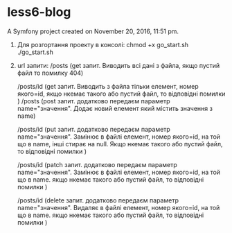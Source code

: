 less6-blog
==========

A Symfony project created on November 20, 2016, 11:51 pm.

1. Для розгортання проекту в консолі:
    chmod +x go_start.sh
    ./go_start.sh
 
2. url запити:
   /posts (get запит. Виводить всі дані з файла, якщо пустий файл то помилку 404)
   
   /posts/id (get запит. Виводить з файла тільки елемент, номер якого=id, якщо нкемає такого або пустий файл, то відповідні помилки )
   /posts (post запит. додатково передаєм параметр name="значення". Додає новий елемент  який містить значення з name)
   
   /posts/id  (put запит. додатково передаєм параметр name="значення". Замінює в файлі елемент, номер якого=id, на той що в name, інші стирає на null. Якщо нкемає такого або пустий файл, то відповідні помилки )
   
   /posts/id (patch запит. додатково передаєм параметр name="значення". Замінює в файлі елемент, номер якого=id, на той що в name. якщо нкемає такого або пустий файл, то відповідні помилки )
   
   /posts/id (delete запит. додатково передаєм параметр name="значення". Видаляє в файлі елемент, номер якого=id, на той що в name. якщо нкемає такого або пустий файл, то відповідні помилки ) 

